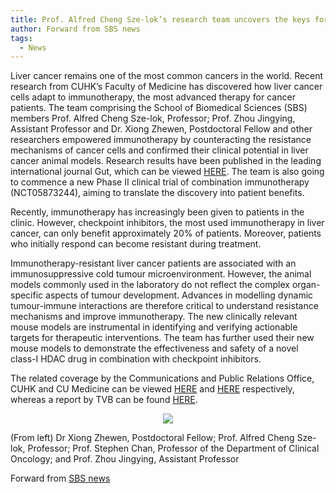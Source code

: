 ```yaml
---
title: Prof. Alfred Cheng Sze-lok’s research team uncovers the keys for liver cancer adaptation to immunotherapy, pioneering new combination therapy in a Phase II clinical trial
author: Forward from SBS news
tags: 
  - News
---
```


Liver cancer remains one of the most common cancers in the world. Recent research from CUHK’s Faculty of Medicine has discovered how liver cancer cells adapt to immunotherapy, the most advanced therapy for cancer patients. The team comprising the School of Biomedical Sciences (SBS) members Prof. Alfred Cheng Sze-lok, Professor; Prof. Zhou Jingying, Assistant Professor and Dr. Xiong Zhewen, Postdoctoral Fellow and other researchers empowered immunotherapy by counteracting the resistance mechanisms of cancer cells and confirmed their clinical potential in liver cancer animal models. Research results have been published in the leading international journal Gut, which can be viewed [HERE](https://gut.bmj.com/content/72/9/1758.long). The team is also going to commence a new Phase II clinical trial of combination immunotherapy (NCT05873244), aiming to translate the discovery into patient benefits.

Recently, immunotherapy has increasingly been given to patients in the clinic. However, checkpoint inhibitors, the most used immunotherapy in liver cancer, can only benefit approximately 20% of patients. Moreover, patients who initially respond can become resistant during treatment.

Immunotherapy-resistant liver cancer patients are associated with an immunosuppressive cold tumour microenvironment. However, the animal models commonly used in the laboratory do not reflect the complex organ-specific aspects of tumour development. Advances in modelling dynamic tumour-immune interactions are therefore critical to understand resistance mechanisms and improve immunotherapy. The new clinically relevant mouse models are instrumental in identifying and verifying actionable targets for therapeutic interventions. The team has further used their new mouse models to demonstrate the effectiveness and safety of a novel class-I HDAC drug in combination with checkpoint inhibitors.

The related coverage by the Communications and Public Relations Office, CUHK and CU Medicine can be viewed [HERE](https://www.cpr.cuhk.edu.hk/en/press/cu-medicine-uncovers-the-keys-for-liver-cancer-adaptation-to-immunotherapy-pioneering-new-combination-therapy-in-a-phase-ii-clinical-trial/) and [HERE](https://www.med.cuhk.edu.hk/press-releases/cu-medicine-uncovers-the-keys-for-liver-cancer-adaptation-to-immunotherapy-pioneering-new-combination-therapy-in-a-phase-ii-clinical-trial) respectively, whereas a report by TVB can be found [HERE](https://news.tvb.com/tc/local/64b00ae7c2ea9a2f9f9821e8/%E6%B8%AF%E6%BE%B3-%E4%B8%AD%E5%A4%A7%E7%A0%B4%E8%A7%A3%E8%82%9D%E7%99%8C%E5%85%8D%E7%96%AB%E8%80%90%E8%97%A5%E6%A9%9F%E5%88%B6%E9%85%8D%E5%90%88%E6%96%B0%E5%85%8D%E7%96%AB%E7%99%82%E6%B3%95%E8%83%BD%E6%9C%89%E6%95%88%E6%B6%88%E9%99%A4%E7%99%8C%E7%B4%B0%E8%83%9E).


<p align="center" width="50%">
    <img src="https://lh3.googleusercontent.com/pw/AIL4fc9od8t54NL05gKnY2uo4GKy0AdE0auMxlD8aqXXSp8AvYLkxbIAvbFw8wB0KoJqlY_vc5sJ_wT-UyXHmMOLZa-2cKVllTsq07o-MVH9jY6JpI8JgStNaLmVMlxoRqj9Auj4qZc9ObUus1Q3KZRu6HAb=w1762-h1192-s-no">
    <figcaption>(From left) Dr Xiong Zhewen, Postdoctoral Fellow; Prof. Alfred Cheng Sze-lok, Professor; Prof. Stephen Chan, Professor of the Department of Clinical Oncology; and Prof. Zhou Jingying, Assistant Professor</figcaption>
</p>


Forward from [SBS news](https://www2.sbs.cuhk.edu.hk/en-gb/news-and-events/news/2023-news/1477-professor-alfred-cheng-sze-lok-s-research-team-uncovers-the-keys-for-liver-cancer-adaptation-to-immunotherapy-pioneering-new-combination-therapy-in-a-phase-ii-clinical-trial)

